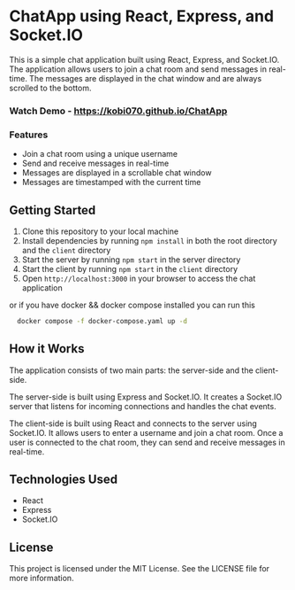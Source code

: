 # ChatApp using React, Express, and Socket.IO

This is a simple chat application built using React, Express, and Socket.IO. The application allows users to join a chat room and send messages in real-time. The messages are displayed in the chat window and are always scrolled to the bottom.
### Watch Demo - https://kobi070.github.io/ChatApp

### Features

- Join a chat room using a unique username
- Send and receive messages in real-time
- Messages are displayed in a scrollable chat window
- Messages are timestamped with the current time

## Getting Started

1. Clone this repository to your local machine
2. Install dependencies by running `npm install` in both the root directory and the `client` directory
3. Start the server by running `npm start` in the server directory
4. Start the client by running `npm start` in the `client` directory
5. Open `http://localhost:3000` in your browser to access the chat application

or
if you have docker && docker compose installed you can run this
```bash
  docker compose -f docker-compose.yaml up -d
```

## How it Works

The application consists of two main parts: the server-side and the client-side. 

The server-side is built using Express and Socket.IO. It creates a Socket.IO server that listens for incoming connections and handles the chat events. 

The client-side is built using React and connects to the server using Socket.IO. It allows users to enter a username and join a chat room. Once a user is connected to the chat room, they can send and receive messages in real-time.

## Technologies Used

- React
- Express
- Socket.IO

## License

This project is licensed under the MIT License. See the LICENSE file for more information.
